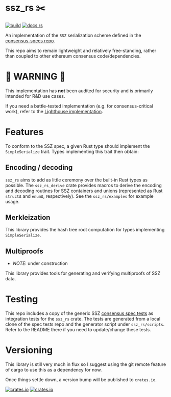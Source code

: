 # ssz_rs ✂️

[![build](https://github.com/ralexstokes/ssz_rs/actions/workflows/rust.yml/badge.svg?branch=main)](https://github.com/ralexstokes/ssz_rs/actions/workflows/rust.yml)
[![docs.rs](https://img.shields.io/docsrs/ssz_rs)](https://docs.rs/ssz_rs/)

An implementation of the `SSZ` serialization scheme defined in the [consensus-specs repo](https://github.com/ethereum/consensus-specs).

This repo aims to remain lightweight and relatively free-standing, rather than coupled to other ethereum consensus code/dependencies.

# 🚧 WARNING 🚧

This implementation has **not** been audited for security and is primarily intended for R&D use cases.

If you need a battle-tested implementation (e.g. for consensus-critical work), refer to the [Lighthouse implementation](https://github.com/sigp/lighthouse).

# Features

To conform to the SSZ spec, a given Rust type should implement the `SimpleSerialize` trait. Types implementing this trait then obtain:

## Encoding / decoding

`ssz_rs` aims to add as little ceremony over the built-in Rust types as possible. The `ssz_rs_derive` crate provides macros to derive the encoding and decoding routines for SSZ containers and unions (represented as Rust `struct`s and `enum`s, respectively).
See the `ssz_rs/examples` for example usage.

## Merkleization

This library provides the hash tree root computation for types implementing `SimpleSerialize`.

## Multiproofs

* *NOTE*: under construction

This library provides tools for generating and verifying multiproofs of SSZ data.

# Testing

This repo includes a copy of the generic SSZ [consensus spec tests](https://github.com/ethereum/consensus-spec-tests) as integration tests for the `ssz_rs` crate.
The tests are generated from a local clone of the spec tests repo and the generator script under `ssz_rs/scripts`.
Refer to the README there if you need to update/change these tests.


# Versioning

This library is still very much in flux so I suggest using the git remote feature of cargo to use this as a dependency for now.

Once things settle down, a version bump will be published to `crates.io`.

[![crates.io](https://img.shields.io/crates/v/ssz_rs.svg)](https://crates.io/crates/ssz_rs)
[![crates.io](https://img.shields.io/crates/v/ssz_rs_derive.svg)](https://crates.io/crates/ssz_rs_derive)